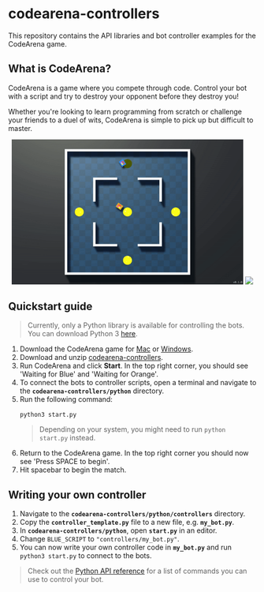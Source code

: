 # codearena-controllers

This repository contains the API libraries and bot controller examples for the CodeArena game.

## What is CodeArena?
CodeArena is a game where you compete through code. Control your bot with a script and try to destroy your opponent before they destroy you!

Whether you're looking to learn programming from scratch or challenge your friends to a duel of wits, CodeArena is simple to pick up but difficult to master.

<p align=middle>
  <img src="media/fight.gif" width="470" />
  <img src="media/tracer.gif" width="470" /> 
</p>

## Quickstart guide
> Currently, only a Python library is available for controlling the bots. You can download Python 3 [here](https://www.python.org/downloads/).
1. Download the CodeArena game for [Mac](https://github.com/mycoolfin/codearena-controllers/releases/latest/download/CodeArena.dmg) or [Windows](https://github.com/mycoolfin/codearena-controllers/releases/latest/download/CodeArena.exe).
2. Download and unzip [codearena-controllers](https://github.com/mycoolfin/codearena-controllers/archive/master.zip).
3. Run CodeArena and click **Start**. In the top right corner, you should see 'Waiting for Blue' and 'Waiting for Orange'.
4. To connect the bots to controller scripts, open a terminal and navigate to the **`codearena-controllers/python`** directory.
5. Run the following command:
    ```
    python3 start.py
    ```
    > Depending on your system, you might need to run `python start.py` instead.
6. Return to the CodeArena game. In the top right corner you should now see 'Press SPACE to begin'.
7. Hit spacebar to begin the match.

## Writing your own controller
1. Navigate to the **`codearena-controllers/python/controllers`** directory.
2. Copy the **`controller_template.py`** file to a new file, e.g. **`my_bot.py`**.
3. In **`codearena-controllers/python`**, open **`start.py`** in an editor.
4. Change `BLUE_SCRIPT` to `"controllers/my_bot.py"`.
5. You can now write your own controller code in **`my_bot.py`** and run `python3 start.py` to connect to the bots.
> Check out the [Python API reference](python/docs/python-api.md) for a list of commands you can use to control your bot.

